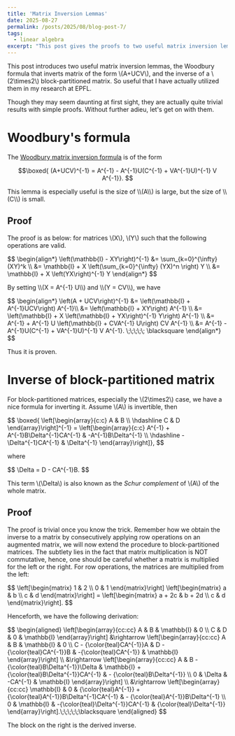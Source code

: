 ```yaml
---
title: 'Matrix Inversion Lemmas'
date: 2025-08-27
permalink: /posts/2025/08/blog-post-7/
tags:
  - linear algebra
excerpt: "This post gives the proofs to two useful matrix inversion lemmas, the Woodbury formula that inverts matrix of the form \(A+UCV\), and the inverse of a \(2\\times2\) block-partitioned matrix."
---
```


This post introduces two useful matrix inversion lemmas, the Woodbury formula that inverts matrix of the form \\(A+UCV\\), and the inverse of a \\(2\times2\\) block-partitioned matrix. So useful that I have actually utilized them in my research at EPFL.

Though they may seem daunting at first sight, they are actually quite trivial results with simple proofs. Without further adieu, let's get on with them. 

# Woodbury's formula
The [Woodbury matrix inversion formula](https://en.wikipedia.org/wiki/Woodbury_matrix_identity#Direct_proof) is of the form
<p>

$$\boxed{
(A+UCV)^{-1} = A^{-1} - A^{-1}U(C^{-1} + VA^{-1}U)^{-1} V A^{-1}}.
$$
</p>
This lemma is especially useful is the size of \\(A\\) is large, but the size of \\(C\\) is small.

## Proof
The proof is as below: for matrices \\(X\\), \\(Y\\) such that the following operations are valid.
<p>
$$
\begin{align*}
    \left(\mathbb{I} - XY\right)^{-1} &= \sum_{k=0}^{\infty} (XY)^k \\
    &= \mathbb{I} + X \left(\sum_{k=0}^{\infty} (YX)^n \right) Y \\
    &= \mathbb{I} + X \left(YX\right)^{-1} Y
\end{align*}
$$
</p>
By setting \\(X = A^{-1} U\\) and \\(Y = CV\\), we have
<p>
$$
\begin{align*}
    \left(A + UCV\right)^{-1} &= \left(\mathbb{I} + A^{-1}UCV\right) A^{-1}\\
    &= \left(\mathbb{I} + XY\right) A^{-1} \\
    &= \left(\mathbb{I} + X \left(\mathbb{I} + YX\right)^{-1} Y\right) A^{-1} \\
    &= A^{-1} + A^{-1} U \left(\mathbb{I} + CVA^{-1} U\right) CV A^{-1} \\
    &= A^{-1} - A^{-1}U(C^{-1} + VA^{-1}U)^{-1} V A^{-1}. \;\;\;\;\; \blacksquare
\end{align*}
$$
</p>
Thus it is proven.


# Inverse of block-partitioned matrix
For block-partitioned matrices, especially the \\(2\times2\\) case, we have a nice formula for inverting it. Assume \\(A\\) is invertible, then
<p>
$$ \boxed{
\left[\begin{array}{c:c}
A & B \\ \hdashline
C & D
\end{array}\right]^{-1} = \left[\begin{array}{c:c}
A^{-1} + A^{-1}B\Delta^{-1}CA^{-1} & -A^{-1}B\Delta^{-1} \\ \hdashline
-\Delta^{-1}CA^{-1} & \Delta^{-1}
\end{array}\right]},
$$
</p>
where
<p>
$$
\Delta = D - CA^{-1}B.
$$
</p>

This term \\(\Delta\\) is also known as the *Schur complement* of \\(A\\) of the whole matrix.

## Proof
The proof is trivial once you know the trick. Remember how we obtain the inverse to a matrix by consecutively applying row operations on an augmented matrix, we will now extend the procedure to block-partitioned matrices. The subtlety lies in the fact that matrix multiplication is NOT commutative, hence, one should be careful whether a matrix is multiplied for the left or the right. For row operations, the matrices are multiplied from the left:
<p>
$$
\left[\begin{matrix}
    1 & 2 \\ 0 & 1
\end{matrix}\right] \left[\begin{matrix}
    a & b \\ c & d
\end{matrix}\right] = \left[\begin{matrix}
    a + 2c & b + 2d \\ c & d
\end{matrix}\right].
$$
</p>
Henceforth, we have the following derivation:
<p>
$$
\begin{aligned}
    \left[\begin{array}{cc:cc}
        A & B & \mathbb{I} & 0 \\
        C & D & 0 & \mathbb{I}
    \end{array}\right] &\rightarrow \left[\begin{array}{cc:cc}
        A & B & \mathbb{I} & 0 \\
        C - {\color{teal}CA^{-1}}A & D - {\color{teal}CA^{-1}}B & -{\color{teal}CA^{-1}} & \mathbb{I}
    \end{array}\right] \\
    &\rightarrow \left[\begin{array}{cc:cc}
        A & B - {\color{teal}B\Delta^{-1}}\Delta & \mathbb{I} + {\color{teal}B\Delta^{-1}}CA^{-1} & - {\color{teal}B\Delta^{-1}} \\
        0 & \Delta & -CA^{-1} & \mathbb{I}
    \end{array}\right] \\
    &\rightarrow \left[\begin{array}{cc:cc}
        \mathbb{I} & 0 & {\color{teal}A^{-1}} + {\color{teal}A^{-1}}B\Delta^{-1}CA^{-1} & - {\color{teal}A^{-1}}B\Delta^{-1} \\
        0 & \mathbb{I} & -{\color{teal}\Delta^{-1}}CA^{-1} & {\color{teal}\Delta^{-1}}
    \end{array}\right].\;\;\;\;\;\blacksquare
\end{aligned}
$$
</p>
The block on the right is the derived inverse.